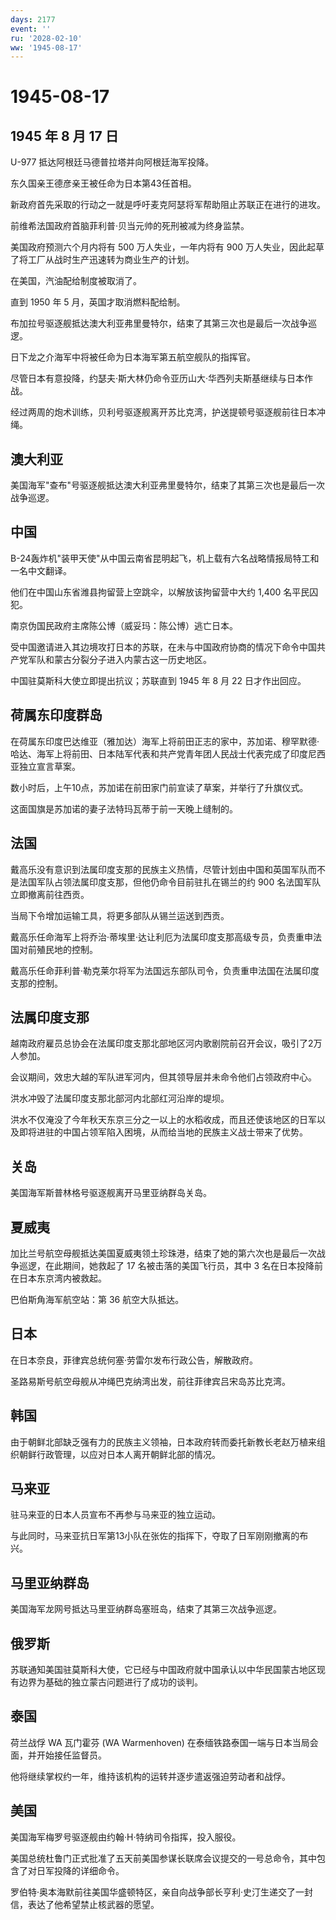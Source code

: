 ```yaml
---
days: 2177
event: ''
ru: '2028-02-10'
ww: '1945-08-17'
---
```


# 1945-08-17

## 1945 年 8 月 17 日

U-977 抵达阿根廷马德普拉塔并向阿根廷海军投降。

东久国亲王德彦亲王被任命为日本第43任首相。

新政府首先采取的行动之一就是呼吁麦克阿瑟将军帮助阻止苏联正在进行的进攻。

前维希法国政府首脑菲利普·贝当元帅的死刑被减为终身监禁。

美国政府预测六个月内将有 500 万人失业，一年内将有 900
万人失业，因此起草了将工厂从战时生产迅速转为商业生产的计划。

在美国，汽油配给制度被取消了。

直到 1950 年 5 月，英国才取消燃料配给制。

布加拉号驱逐舰抵达澳大利亚弗里曼特尔，结束了其第三次也是最后一次战争巡逻。

日下龙之介海军中将被任命为日本海军第五航空舰队的指挥官。

尽管日本有意投降，约瑟夫·斯大林仍命令亚历山大·华西列夫斯基继续与日本作战。

经过两周的炮术训练，贝利号驱逐舰离开苏比克湾，护送提顿号驱逐舰前往日本冲绳。

## 澳大利亚

美国海军"查布"号驱逐舰抵达澳大利亚弗里曼特尔，结束了其第三次也是最后一次战争巡逻。

## 中国

B-24轰炸机"装甲天使"从中国云南省昆明起飞，机上载有六名战略情报局特工和一名中文翻译。

他们在中国山东省潍县拘留营上空跳伞，以解放该拘留营中大约 1,400
名平民囚犯。

南京伪国民政府主席陈公博（威妥玛：陈公博）逃亡日本。

受中国邀请进入其边境攻打日本的苏联，在未与中国政府协商的情况下命令中国共产党军队和蒙古分裂分子进入内蒙古这一历史地区。

中国驻莫斯科大使立即提出抗议；苏联直到 1945 年 8 月 22 日才作出回应。

## 荷属东印度群岛

在荷属东印度巴达维亚（雅加达）海军上将前田正志的家中，苏加诺、穆罕默德·哈达、海军上将前田、日本陆军代表和共产党青年团人民战士代表完成了印度尼西亚独立宣言草案。

数小时后，上午10点，苏加诺在前田家门前宣读了草案，并举行了升旗仪式。

这面国旗是苏加诺的妻子法特玛瓦蒂于前一天晚上缝制的。

## 法国

戴高乐没有意识到法属印度支那的民族主义热情，尽管计划由中国和英国军队而不是法国军队占领法属印度支那，但他仍命令目前驻扎在锡兰的约
900 名法国军队立即撤离前往西贡。

当局下令增加运输工具，将更多部队从锡兰运送到西贡。

戴高乐任命海军上将乔治·蒂埃里·达让利厄为法属印度支那高级专员，负责重申法国对前殖民地的控制。

戴高乐任命菲利普·勒克莱尔将军为法国远东部队司令，负责重申法国在法属印度支那的控制。

## 法属印度支那

越南政府雇员总协会在法属印度支那北部地区河内歌剧院前召开会议，吸引了2万人参加。

会议期间，效忠大越的军队进军河内，但其领导层并未命令他们占领政府中心。

洪水冲毁了法属印度支那北部河内北部红河沿岸的堤坝。

洪水不仅淹没了今年秋天东京三分之一以上的水稻收成，而且还使该地区的日军以及即将进驻的中国占领军陷入困境，从而给当地的民族主义战士带来了优势。

## 关岛

美国海军斯普林格号驱逐舰离开马里亚纳群岛关岛。

## 夏威夷

加比兰号航空母舰抵达美国夏威夷领土珍珠港，结束了她的第六次也是最后一次战争巡逻，在此期间，她救起了
17 名被击落的美国飞行员，其中 3 名在日本投降前在日本东京湾内被救起。

巴伯斯角海军航空站：第 36 航空大队抵达。

## 日本

在日本奈良，菲律宾总统何塞·劳雷尔发布行政公告，解散政府。

圣路易斯号航空母舰从冲绳巴克纳湾出发，前往菲律宾吕宋岛苏比克湾。

## 韩国

由于朝鲜北部缺乏强有力的民族主义领袖，日本政府转而委托新教长老赵万植来组织朝鲜行政管理，以应对日本人离开朝鲜北部的情况。

## 马来亚

驻马来亚的日本人员宣布不再参与马来亚的独立运动。

与此同时，马来亚抗日军第13小队在张佐的指挥下，夺取了日军刚刚撤离的布兴。

## 马里亚纳群岛

美国海军龙网号抵达马里亚纳群岛塞班岛，结束了其第三次战争巡逻。

## 俄罗斯

苏联通知美国驻莫斯科大使，它已经与中国政府就中国承认以中华民国蒙古地区现有边界为基础的独立蒙古问题进行了成功的谈判。

## 泰国

荷兰战俘 WA 瓦门霍芬 (WA Warmenhoven)
在泰缅铁路泰国一端与日本当局会面，并开始接任监督员。

他将继续掌权约一年，维持该机构的运转并逐步遣返强迫劳动者和战俘。

## 美国

美国海军梅罗号驱逐舰由约翰·H·特纳司令指挥，投入服役。

美国总统杜鲁门正式批准了五天前美国参谋长联席会议提交的一号总命令，其中包含了对日军投降的详细命令。

罗伯特·奥本海默前往美国华盛顿特区，亲自向战争部长亨利·史汀生递交了一封信，表达了他希望禁止核武器的愿望。